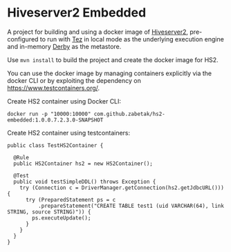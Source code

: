 <!--
   Copyright 2020 Stamatis Zampetakis

   Licensed under the Apache License, Version 2.0 (the "License");
   you may not use this file except in compliance with the License.
   You may obtain a copy of the License at

       http://www.apache.org/licenses/LICENSE-2.0

   Unless required by applicable law or agreed to in writing, software
   distributed under the License is distributed on an "AS IS" BASIS,
   WITHOUT WARRANTIES OR CONDITIONS OF ANY KIND, either express or implied.
   See the License for the specific language governing permissions and
   limitations under the License.
-->
# Hiveserver2 Embedded

A project for building and using a docker image of [Hiveserver2](https://cwiki.apache.org/confluence/display/Hive/HiveServer2+Overview),
pre-configured to run with [Tez](https://tez.apache.org/) in local mode as the underlying execution engine and in-memory
[Derby](https://db.apache.org/derby/) as the metastore.

Use `mvn install` to build the project and create the docker image for HS2. 

You can use the docker image by managing
containers explicitly via the docker CLI or by exploiting the dependency on https://www.testcontainers.org/.

Create HS2 container using Docker CLI:

    docker run -p "10000:10000" com.github.zabetak/hs2-embedded:1.0.0.7.2.3.0-SNAPSHOT

Create HS2 container using testcontainers:

    public class TestHS2Container {
    
      @Rule
      public HS2Container hs2 = new HS2Container();
    
      @Test
      public void testSimpleDDL() throws Exception {
        try (Connection c = DriverManager.getConnection(hs2.getJdbcURL())) {
          try (PreparedStatement ps = c
              .prepareStatement("CREATE TABLE test1 (uid VARCHAR(64), link STRING, source STRING)")) {
            ps.executeUpdate();
          }
        }
      }
    }